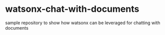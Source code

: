 # watsonx-chat-with-documents
sample repository to show how watsonx can be leveraged for chatting with documents
